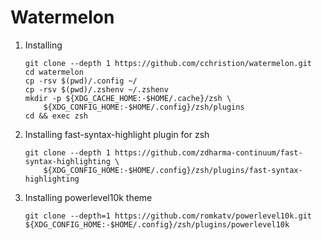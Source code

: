 # Watermelon

1. Installing
    ```shell
    git clone --depth 1 https://github.com/cchristion/watermelon.git
    cd watermelon
    cp -rsv $(pwd)/.config ~/
    cp -rsv $(pwd)/.zshenv ~/.zshenv
    mkdir -p ${XDG_CACHE_HOME:-$HOME/.cache}/zsh \
        ${XDG_CONFIG_HOME:-$HOME/.config}/zsh/plugins
    cd && exec zsh
    ```

2.  Installing fast-syntax-highlight plugin for zsh
    ```shell
    git clone --depth 1 https://github.com/zdharma-continuum/fast-syntax-highlighting \
        ${XDG_CONFIG_HOME:-$HOME/.config}/zsh/plugins/fast-syntax-highlighting
    ```

3.  Installing powerlevel10k theme
    ```shell
    git clone --depth=1 https://github.com/romkatv/powerlevel10k.git ${XDG_CONFIG_HOME:-$HOME/.config}/zsh/plugins/powerlevel10k
    ```
